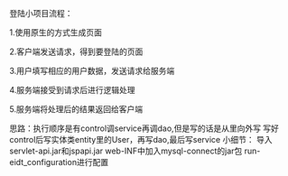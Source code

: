 登陆小项目流程：

1.使用原生的方式生成页面

2.客户端发送请求，得到要登陆的页面

3.用户填写相应的用户数据，发送请求给服务端

4.服务端接受到请求后进行逻辑处理

5.服务端将处理后的结果返回给客户端

思路：执行顺序是有control调service再调dao,但是写的话是从里向外写
写好control后写实体类entity里的User，再写dao,最后写service
小细节：
导入servlet-api.jar和jspapi.jar
web-INF中加入mysql-connect的jar包
run-eidt_configuration进行配置

